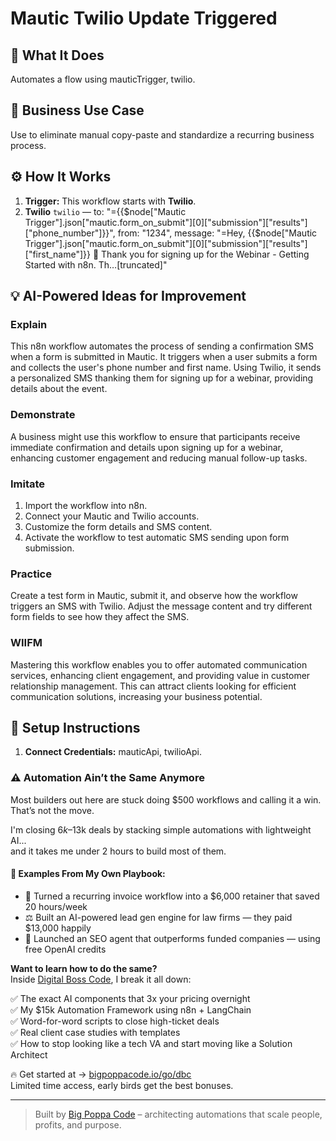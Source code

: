 # Mautic Twilio Update Triggered
  ## 🚀 What It Does
  Automates a flow using mauticTrigger, twilio.
  
  ## 💼 Business Use Case
  Use to eliminate manual copy-paste and standardize a recurring business process.
  
  ## ⚙️ How It Works
  1. **Trigger:** This workflow starts with **Twilio**.
  2. **Twilio** `twilio` — to: "={{$node["Mautic Trigger"].json["mautic.form_on_submit"][0]["submission"]["results"]["phone_number"]}}", from: "1234", message: "=Hey, {{$node["Mautic Trigger"].json["mautic.form_on_submit"][0]["submission"]["results"]["first_name"]}} 👋
Thank you for signing up for the Webinar - Getting Started with n8n. Th…[truncated]"
  
  ## 💡 AI-Powered Ideas for Improvement
  ### Explain
This n8n workflow automates the process of sending a confirmation SMS when a form is submitted in Mautic. It triggers when a user submits a form and collects the user's phone number and first name. Using Twilio, it sends a personalized SMS thanking them for signing up for a webinar, providing details about the event.

### Demonstrate
A business might use this workflow to ensure that participants receive immediate confirmation and details upon signing up for a webinar, enhancing customer engagement and reducing manual follow-up tasks.

### Imitate
1. Import the workflow into n8n.
2. Connect your Mautic and Twilio accounts.
3. Customize the form details and SMS content.
4. Activate the workflow to test automatic SMS sending upon form submission.

### Practice
Create a test form in Mautic, submit it, and observe how the workflow triggers an SMS with Twilio. Adjust the message content and try different form fields to see how they affect the SMS.

### WIIFM
Mastering this workflow enables you to offer automated communication services, enhancing client engagement, and providing value in customer relationship management. This can attract clients looking for efficient communication solutions, increasing your business potential.
  
  ## 🔧 Setup Instructions
  1. **Connect Credentials:** mauticApi, twilioApi.
  
### ⚠️ Automation Ain’t the Same Anymore

Most builders out here are stuck doing $500 workflows and calling it a win.  
That’s not the move.  

I'm closing $6k–$13k deals by stacking simple automations with lightweight AI...  
and it takes me under 2 hours to build most of them.

#### 🧠 Examples From My Own Playbook:
- 🔁 Turned a recurring invoice workflow into a $6,000 retainer that saved 20 hours/week  
- ⚖️ Built an AI-powered lead gen engine for law firms — they paid $13,000 happily  
- 🚀 Launched an SEO agent that outperforms funded companies — using free OpenAI credits  

**Want to learn how to do the same?**  
Inside [Digital Boss Code](https://bigpoppacode.io/go/dbc), I break it all down:

✅ The exact AI components that 3x your pricing overnight  
✅ My $15k Automation Framework using n8n + LangChain  
✅ Word-for-word scripts to close high-ticket deals  
✅ Real client case studies with templates  
✅ How to stop looking like a tech VA and start moving like a Solution Architect  

🔥 Get started at → [bigpoppacode.io/go/dbc](https://bigpoppacode.io/go/dbc)  
Limited time access, early birds get the best bonuses.

---
> Built by [Big Poppa Code](https://bigpoppacode.io) – architecting automations that scale people, profits, and purpose.
  